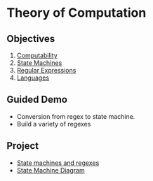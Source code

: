 # Theory of Computation

## Objectives

1. [Computability](objectives/computability)
2. [State Machines](objectives/state-machines)
3. [Regular Expressions](objectives/regex)
4. [Languages](objectives/languages)

## Guided Demo

* Conversion from regex to state machine.
* Build a variety of regexes

## Project

* [State machines and regexes](projects/state-mach-regex)
* [State Machine Diagram](projects/state-mach-regex/state-machine.md)